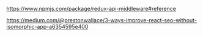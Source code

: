 https://www.npmjs.com/package/redux-api-middleware#reference

https://medium.com/@prestonwallace/3-ways-improve-react-seo-without-isomorphic-app-a6354595e400